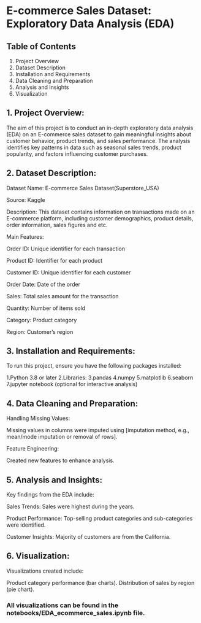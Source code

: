 # E-commerce Sales Dataset: Exploratory Data Analysis (EDA)

## Table of Contents

1. Project Overview
2. Dataset Description
3. Installation and Requirements
4. Data Cleaning and Preparation
5. Analysis and Insights
6. Visualization


  ## 1. Project Overview:

The aim of this project is to conduct an in-depth exploratory data analysis (EDA) on an E-commerce sales dataset to
gain meaningful insights about customer behavior, product trends, and sales performance. The analysis identifies key
patterns in data such as seasonal sales trends, product popularity, and factors influencing customer purchases.

## 2. Dataset Description:

Dataset Name: E-commerce Sales Dataset(Superstore_USA)

Source: Kaggle

Description: This dataset contains information on transactions made on an E-commerce platform, including customer
demographics, product details, order information, sales figures and etc.

Main Features:

Order ID: Unique identifier for each transaction

Product ID: Identifier for each product

Customer ID: Unique identifier for each customer

Order Date: Date of the order

Sales: Total sales amount for the transaction

Quantity: Number of items sold

Category: Product category

Region: Customer’s region

 ## 3. Installation and Requirements:
 
To run this project, ensure you have the following packages installed:

1.Python 3.8 or later
2.Libraries:
3.pandas
4.numpy
5.matplotlib
6.seaborn
7.jupyter notebook (optional for interactive analysis)


## 4. Data Cleaning and Preparation:

Handling Missing Values:

Missing values in columns were imputed using [imputation method, e.g., mean/mode imputation or removal of rows].

Feature Engineering:

Created new features to enhance analysis.

## 5. Analysis and Insights:

Key findings from the EDA include:

Sales Trends:
Sales were highest during the years.

Product Performance:
Top-selling product categories and sub-categories were identified.

Customer Insights:
Majority of customers are from the California.

## 6. Visualization:
Visualizations created include:

Product category performance (bar charts).
Distribution of sales by region (pie chart).

### All visualizations can be found in the notebooks/EDA_ecommerce_sales.ipynb file.



